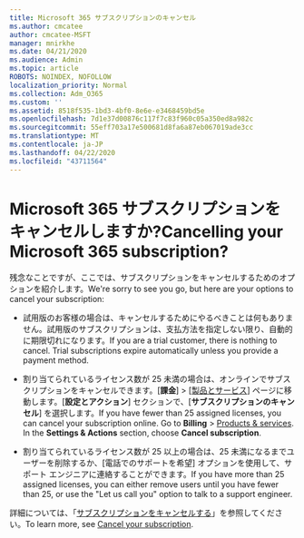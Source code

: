 ```yaml
---
title: Microsoft 365 サブスクリプションのキャンセル
ms.author: cmcatee
author: cmcatee-MSFT
manager: mnirkhe
ms.date: 04/21/2020
ms.audience: Admin
ms.topic: article
ROBOTS: NOINDEX, NOFOLLOW
localization_priority: Normal
ms.collection: Adm_O365
ms.custom: ''
ms.assetid: 8518f535-1bd3-4bf0-8e6e-e3468459bd5e
ms.openlocfilehash: 7d1e37d00876c117f7c83f960c05a350ed8a982c
ms.sourcegitcommit: 55eff703a17e500681d8fa6a87eb067019ade3cc
ms.translationtype: MT
ms.contentlocale: ja-JP
ms.lasthandoff: 04/22/2020
ms.locfileid: "43711564"
---
```

# <a name="cancelling-your-microsoft-365-subscription"></a><span data-ttu-id="4918a-102">Microsoft 365 サブスクリプションをキャンセルしますか?</span><span class="sxs-lookup"><span data-stu-id="4918a-102">Cancelling your Microsoft 365 subscription?</span></span>

<span data-ttu-id="4918a-103">残念なことですが、ここでは、サブスクリプションをキャンセルするためのオプションを紹介します。</span><span class="sxs-lookup"><span data-stu-id="4918a-103">We're sorry to see you go, but here are your options to cancel your subscription:</span></span>
  
- <span data-ttu-id="4918a-p101">試用版のお客様の場合は、キャンセルするためにやるべきことは何もありません。試用版のサブスクリプションは、支払方法を指定しない限り、自動的に期限切れになります。</span><span class="sxs-lookup"><span data-stu-id="4918a-p101">If you are a trial customer, there is nothing to cancel. Trial subscriptions expire automatically unless you provide a payment method.</span></span>

- <span data-ttu-id="4918a-p102">割り当てられているライセンス数が 25 未満の場合は、オンラインでサブスクリプションをキャンセルできます。[**課金**] \> [[製品とサービス](https://go.microsoft.com/fwlink/p/?linkid=842054)] ページに移動します。[**設定とアクション**] セクションで、[**サブスクリプションのキャンセル**] を選択します。</span><span class="sxs-lookup"><span data-stu-id="4918a-p102">If you have fewer than 25 assigned licenses, you can cancel your subscription online. Go to **Billing** \> [Products & services](https://go.microsoft.com/fwlink/p/?linkid=842054). In the **Settings & Actions** section, choose **Cancel subscription**.</span></span>

- <span data-ttu-id="4918a-109">割り当てられているライセンス数が 25 以上の場合は、25 未満になるまでユーザーを削除するか、[電話でのサポートを希望] オプションを使用して、サポート エンジニアに連絡することができます。</span><span class="sxs-lookup"><span data-stu-id="4918a-109">If you have more than 25 assigned licenses, you can either remove users until you have fewer than 25, or use the "Let us call you" option to talk to a support engineer.</span></span>

<span data-ttu-id="4918a-110">詳細については、「[サブスクリプションをキャンセルする](https://docs.microsoft.com/office365/admin/subscriptions-and-billing/cancel-your-subscription)」を参照してください。</span><span class="sxs-lookup"><span data-stu-id="4918a-110">To learn more, see [Cancel your subscription](https://docs.microsoft.com/office365/admin/subscriptions-and-billing/cancel-your-subscription).</span></span>